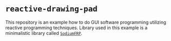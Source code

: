 # `reactive-drawing-pad`
This repository is an example how to do GUI software programming utilizing reactive programming techniques. Library used in this example is a minimalistic library called [`SodiumFRP`](https://github.com/SodiumFRP/sodium-typescript).
